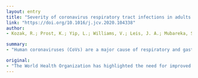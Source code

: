 ```yaml
---
layout: entry
title: "Severity of coronavirus respiratory tract infections in adults admitted to acute care in Toronto, Ontario"
link: "https://doi.org/10.1016/j.jcv.2020.104338"
author:
- Kozak, R.; Prost, K.; Yip, L.; Williams, V.; Leis, J. A.; Mubareka, S.

summary:
- "Human coronaviruses (CoVs) are a major cause of respiratory and gastrointestinal tract infections with associated morbidity and mortality. CoVs represented 11.3% of all positive respiratory virus samples and OC43 was the most commonly identified CoV. The majority of infections were community-associated and 21.6% were considered nosocomial. Women gender and smoking were associated with increased likelihood of admission to ICU or death."

original:
- "The World Health Organization has highlighted the need for improved surveillance and understanding of the health burden imposed by non-influenza RNA respiratory viruses. Human coronaviruses (CoVs) are a major cause of respiratory and gastrointestinal tract infections with associated morbidity and mortality. Objectives: The objective of our study was to characterize the epidemiology of CoVs in our tertiary care centre, and identify clinical correlates of disease severity. Study design: A cross-sectional study was performed of 226 patients admitted with confirmed CoV respiratory tract infection between 2010 and 2016. Variables consistent with a severe disease burden were evaluated including symptoms, length of stay, intensive care unit (ICU) admission and mortality. Results: CoVs represented 11.3% of all positive respiratory virus samples and OC43 was the most commonly identified CoV. The majority of infections were community-associated while 21.6% were considered nosocomial. The average length of stay was 11.8 days with 17.3% of patients requiring ICU admission and an all-cause mortality of 7%. In a multivariate model, female gender and smoking were associated with increased likelihood of admission to ICU or death. Conclusion: This study highlights the significant burden of CoVs and justifies the need for surveillance in the acute care setting."
---
```


